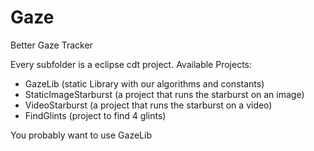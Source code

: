 Gaze
====

Better Gaze Tracker

Every subfolder is a eclipse cdt project. Available Projects:

 - GazeLib (static Library with our algorithms and constants)
 - StaticImageStarburst (a project that runs the starburst on an image)
 - VideoStarburst (a project that runs the starburst on a video)
 - FindGlints (project to find 4 glints)

You probably want to use GazeLib
